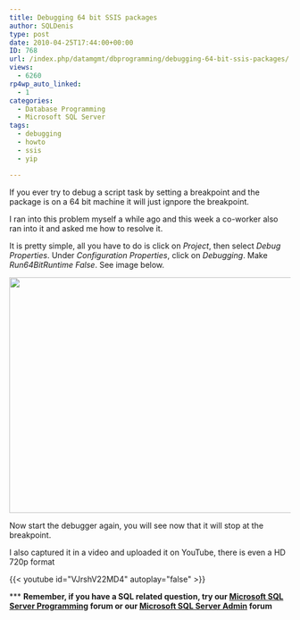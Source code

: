 ```yaml
---
title: Debugging 64 bit SSIS packages
author: SQLDenis
type: post
date: 2010-04-25T17:44:00+00:00
ID: 768
url: /index.php/datamgmt/dbprogramming/debugging-64-bit-ssis-packages/
views:
  - 6260
rp4wp_auto_linked:
  - 1
categories:
  - Database Programming
  - Microsoft SQL Server
tags:
  - debugging
  - howto
  - ssis
  - yip

---
```

If you ever try to debug a script task by setting a breakpoint and the package is on a 64 bit machine it will just ignpore the breakpoint.
  
I ran into this problem myself a while ago and this week a co-worker also ran into it and asked me how to resolve it.

It is pretty simple, all you have to do is click on _Project_, then select _Debug Properties_. Under _Configuration Properties_, click on _Debugging_. Make _Run64BitRuntime_ _False_. See image below. 

<img src="/wp-content/uploads/blogs/DataMgmt//debug2.png" alt="" title="" width="696" height="422" />

Now start the debugger again, you will see now that it will stop at the breakpoint.

I also captured it in a video and uploaded it on YouTube, there is even a HD 720p format
  
{{< youtube id="VJrshV22MD4" autoplay="false" >}}

\*** **Remember, if you have a SQL related question, try our [Microsoft SQL Server Programming][1] forum or our [Microsoft SQL Server Admin][2] forum**<ins></ins>

 [1]: http://forum.lessthandot.com/viewforum.php?f=17
 [2]: http://forum.lessthandot.com/viewforum.php?f=22